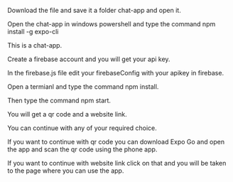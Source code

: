 Download the file and save it a folder chat-app and open it.

Open the chat-app in windows powershell and type the command npm install -g expo-cli

This is a chat-app.

Create a firebase account and you will get your api key.

In the firebase.js file edit your firebaseConfig with your apikey in firebase.

Open a termianl and type the command npm install.

Then type the command npm start.

You will get a qr code and a website link.

You can continue with any of your required choice.

If you want to continue with qr code you can download Expo Go and open the app and scan the qr code using the phone app.

If you want to continue with website link click on that and you will be taken to the page where you can use the app.  
